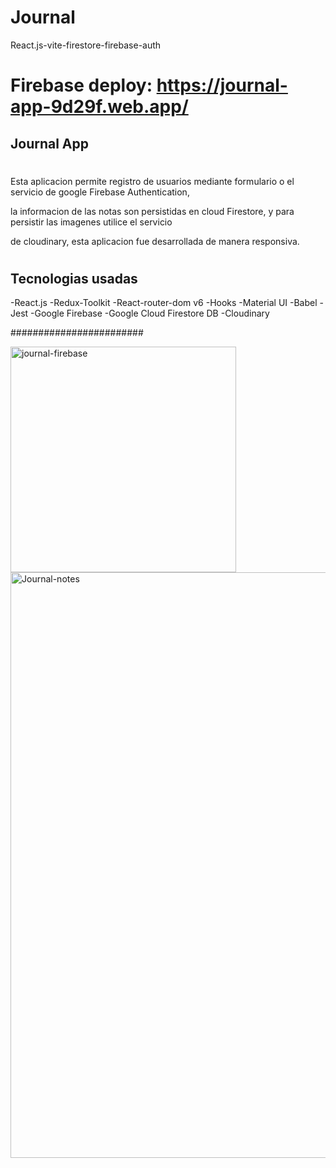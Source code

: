 # Journal
React.js-vite-firestore-firebase-auth

# Firebase deploy: https://journal-app-9d29f.web.app/

## Journal  App ##

#

Esta aplicacion permite registro de usuarios mediante formulario o el servicio de google Firebase Authentication,

la informacion de las notas son persistidas en cloud Firestore, y para persistir las imagenes utilice el servicio

de cloudinary, esta aplicacion fue desarrollada de manera responsiva.

#

## Tecnologias usadas ##

-React.js
-Redux-Toolkit
-React-router-dom v6
-Hooks
-Material UI
-Babel
-Jest
-Google Firebase
-Google Cloud Firestore DB
-Cloudinary



########################



<img width="361" alt="journal-firebase" src="https://user-images.githubusercontent.com/85912778/185792776-d78f5545-1268-4bd0-992a-278f313f677f.png">

<img width="937" alt="Journal-notes" src="https://user-images.githubusercontent.com/85912778/185792724-62bdc02b-2426-4b5c-8d05-86abc05fa16b.png">

